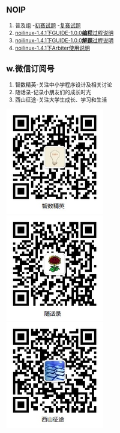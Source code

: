 ## NOIP

1. 普及组
    -[初赛试题](junior/preliminary/)
    -[复赛试题](junior/repecharge/)
3. [noilinux-1.4.1下GUIDE-1.0.0**编程**过程说明](handbook/coding/)
4. [noilinux-1.4.1下GUIDE-1.0.0**解题**过程说明](handbook/answer/)
5. [noilinux-1.4.1下Arbiter使用说明](handbook/arbiter/)

<!--
2. 提高组
    -[初赛试题](senior/preliminary/)
    -[复赛试题](senior/repecharge/)
-->

## w.微信订阅号

1. 智数精英-关注中小学程序设计及相关讨论
2. 随话录-记录小朋友们的成长时光
2. 西山征途-关注大学生成长、学习和生活

![欢迎关注“智数精英”订阅号](assets/me/img/idea8.jpg)
![欢迎关注“随话录”订阅号](assets/me/img/shl8.jpg)
![欢迎关注“西山征途”订阅号](assets/me/img/xszt8.jpg)





